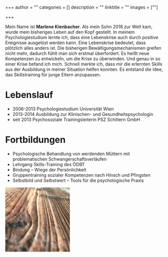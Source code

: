 +++
author = ""
categories = []
description = ""
linktitle = ""
images = [""]

+++

Mein Name ist **Marlene Kienbacher**. Als mein Sohn 2018 zur Welt kam, wurde mein bisheriges Leben auf den Kopf gestellt. In meinem Psychologiestudium lernte ich, dass eine Lebenskrise auch durch positive Ereignisse ausgelöst werden kann. Eine Lebenskrise bedeutet, dass plötzlich alles anders ist. Die bisherigen Bewältigungsmechanismen greifen nicht mehr, dadurch fühlt man sich erstmal überfordert. Es heißt neue Kompetenzen zu entwickeln, um die Krise zu überwinden.
Und genau in so einer Krise befand ich mich. Schnell merkte ich, dass mir die erlernten Skills aus der Ausbildung in meiner Situation helfen konnten. Es entstand die Idee, das Skillstraining für junge Eltern anzupassen.

# Lebenslauf

* 2006-2013 Psychologiestudium Universität Wien
* 2013-2014 Ausbildung zur Klinischen- und Gesundheitspsychologin
* seit 2013 Psychosoziale Trainingsleiterin PSZ Schiltern GmbH

# Fortbildungen

* Psychologische Behandlung von werdenden Müttern mit problematischen Schwangerschaftsverläufen
* Lehrgang Skills-Training des ÖDBT
* Bindung – Wiege der Persönlichkeit
* Gruppentraining sozialer Kompetenzen nach Hinsch und Pfingsten
* Selbstbild und Selbstwert – Tools für die psychologische Praxis

![Beschreibungstext](/img/holz-square.png "BildTitel") 